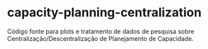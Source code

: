 # capacity-planning-centralization
Código fonte para plots e tratamento de dados de pesquisa sobre Centralização/Descentralização de Planejamento de Capacidade.
